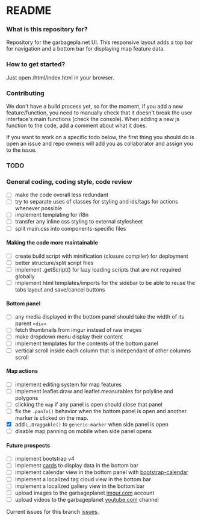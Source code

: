 # README #

### What is this repository for? ###

Repository for the garbagepla.net UI. This responsive layout adds a top bar for navigation and a bottom bar for displaying map feature data.

### How to get started? ###

Just open /html/index.html in your browser.

### Contributing

We don't have a build process yet, so for the moment, if you add a new feature/function, you need to manually check that it doesn't break the user interface's main functions (check the console). When adding a new js function to the code, add a comment about what it does.

If you want to work on a specific todo below, the first thing you should do is open an issue and repo owners will add you as collaborator and assign you to the issue.

### TODO

### General coding, coding style, code review
- [ ] make the code overall less redundant
- [ ] try to separate uses of classes for styling and ids/tags for actions whenever possible
- [ ] implement templating for i18n
- [ ] transfer any inline css styling to external stylesheet
- [ ] split main.css into components-specific files

#### Making the code more maintainable
- [ ] create build script with minification (closure compiler) for deployment
- [ ] better structure/split script files
- [ ] implement .getScript() for lazy loading scripts that are not required globally
- [ ] implement html templates/imports for the sidebar to be able to reuse the tabs layout and save/cancel buttons

#### Bottom panel
- [ ] any media displayed in the bottom panel should take the width of its parent `<div>`
- [ ] fetch thumbnails from imgur instead of raw images
- [ ] make dropdown menu display their content
- [ ] implement templates for the contents of the bottom panel
- [ ] vertical scroll inside each column that is independant of other columns scroll

#### Map actions
- [ ] implement editing system for map features
- [ ] implement leaflet.draw and leaflet.measurables for polyline and polygons
- [ ] clicking the `map` if any panel is open should close that panel
- [ ] fix the `.panTo()` behavior when the bottom panel is open and another marker is clicked on the map.
- [x] add `L.Draggable()` to `generic-marker` when side panel is open 
- [ ] disable map panning on mobile when side panel opens

#### Future prospects
- [ ] implement bootstrap v4
- [ ] implement [cards](http://v4-alpha.getbootstrap.com/components/card/) to display data in the bottom bar
- [ ] implement calendar view in the bottom panel with [bootstrap-calendar](https://github.com/Serhioromano/bootstrap-calendar)
- [ ] implement a localized tag cloud view in the bottom bar
- [ ] implement a localized gallery view in the bottom bar
- [ ] upload images to the garbageplanet [imgur.com](https://api.imgur.com/oauth2) account 
- [ ] upload videos to the garbageplanet [youtube.com](https://developers.google.com/youtube/v3/docs/videos/insert) channel

Current issues for this branch [issues](https://github.com/garbageplanet/web-ui/labels/branch%3Abottom-bar).